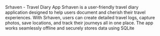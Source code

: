 Srhaven - Travel Diary App
Srhaven is a user-friendly travel diary application designed to help users document and cherish their travel experiences. With Srhaven, users can create detailed travel logs, capture photos, save locations, and track their journeys all in one place. The app works seamlessly offline and securely stores data using SQLite